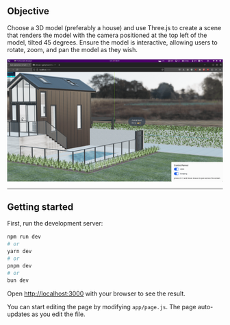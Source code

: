## Objective

Choose a 3D model (preferably a house) and use Three.js to create a scene that renders the model with the camera positioned at the top left of the model, tilted 45 degrees. Ensure the model is interactive, allowing users to rotate, zoom, and pan the model as they wish.

![alt text](./public/screenshot.png)

---

## Getting started

First, run the development server:

```bash
npm run dev
# or
yarn dev
# or
pnpm dev
# or
bun dev
```

Open [http://localhost:3000](http://localhost:3000) with your browser to see the result.

You can start editing the page by modifying `app/page.js`. The page auto-updates as you edit the file.
